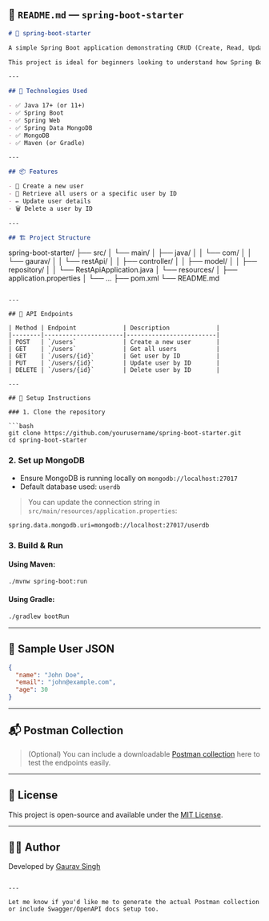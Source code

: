 ## 📘 `README.md` — `spring-boot-starter`

```markdown
# 🚀 spring-boot-starter

A simple Spring Boot application demonstrating CRUD (Create, Read, Update, Delete) operations on a `User` collection using MongoDB.

This project is ideal for beginners looking to understand how Spring Boot interacts with MongoDB using Spring Data.

---

## 🧰 Technologies Used

- ✅ Java 17+ (or 11+)
- ✅ Spring Boot
- ✅ Spring Web
- ✅ Spring Data MongoDB
- ✅ MongoDB
- ✅ Maven (or Gradle)

---

## 📦 Features

- 📄 Create a new user
- 📂 Retrieve all users or a specific user by ID
- ✏️ Update user details
- 🗑️ Delete a user by ID

---

## 🏗️ Project Structure

```

spring-boot-starter/
├── src/
│   └── main/
│       ├── java/
│       │   └── com/
│       │       └── gaurav/
│       │           └── restApi/
│       │               ├── controller/
│       │               ├── model/
│       │               ├── repository/
│       │               └── RestApiApplication.java
│       └── resources/
│           ├── application.properties
│           └── ...
├── pom.xml
└── README.md

````

---

## 🧪 API Endpoints

| Method | Endpoint             | Description             |
|--------|----------------------|-------------------------|
| POST   | `/users`             | Create a new user       |
| GET    | `/users`             | Get all users           |
| GET    | `/users/{id}`        | Get user by ID          |
| PUT    | `/users/{id}`        | Update user by ID       |
| DELETE | `/users/{id}`        | Delete user by ID       |

---

## 🔧 Setup Instructions

### 1. Clone the repository

```bash
git clone https://github.com/yourusername/spring-boot-starter.git
cd spring-boot-starter
````

### 2. Set up MongoDB

* Ensure MongoDB is running locally on `mongodb://localhost:27017`
* Default database used: `userdb`

> You can update the connection string in `src/main/resources/application.properties`:

```properties
spring.data.mongodb.uri=mongodb://localhost:27017/userdb
```

### 3. Build & Run

#### Using Maven:

```bash
./mvnw spring-boot:run
```

#### Using Gradle:

```bash
./gradlew bootRun
```

---

## 🧪 Sample User JSON

```json
{
  "name": "John Doe",
  "email": "john@example.com",
  "age": 30
}
```

---

## 📬 Postman Collection

> (Optional) You can include a downloadable [Postman collection](#) here to test the endpoints easily.

---

## 📄 License

This project is open-source and available under the [MIT License](LICENSE).

---

## 👨‍💻 Author

Developed by [Gaurav Singh](mailto:gm7017308@gmail.com)

```

---

Let me know if you'd like me to generate the actual Postman collection or include Swagger/OpenAPI docs setup too.
```
